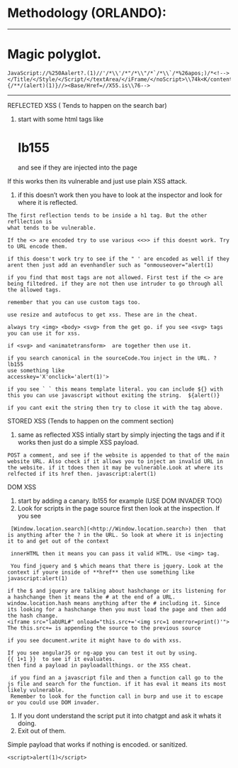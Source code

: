 # Methodology (ORLANDO):

---

# Magic polyglot.

```
JavaScript://%250Aalert?.(1)//'/*\\'/*"/*\\"/*`/*\\`/*%26apos;)/*<!--></Title/</Style/</Script/</textArea/</iFrame/</noScript>\\74k<K/contentEditable/autoFocus/OnFocus=/*${/*/;{/**/(alert)(1)}//><Base/Href=//X55.is\\76-->

```

---

REFLECTED XSS ( Tends to happen on the search bar)

1. start with some html tags like <h1>lb155</h1> and see if they are injected into the page

If this works then its vulnerable and just use plain XSS attack.

1. if this doesn’t work then you have to look at the inspector and look for where it is reflected.

```
The first reflection tends to be inside a h1 tag. But the other refllection is
what tends to be vulnerable.

If the <> are encoded try to use various <<>> if this doesnt work. Try to URL encode them.

if this doesn't work try to see if the " ' are encoded as well if they arent then just add an evenhandler such as "onmouseover="alert(1)

if you find that most tags are not allowed. First test if the <> are being filtedred. if they are not then use intruder to go through all the allowed tags.

remember that you can use custom tags too.

use resize and autofocus to get xss. These are in the cheat.

always try <img> <body> <svg> from the get go. if you see <svg> tags you can use it for xss.

if <svg> and <animatetransform>  are together then use it.

if you search canonical in the sourceCode.You inject in the URL. ?lb155
use something like
accesskey='X'onclick='alert(1)'>

if you see ` ` this means template literal. you can include ${} with this you can use javascript without exiting the string.  ${alert()}

if you cant exit the string then try to close it with the tag above.

```

STORED XSS (Tends to happen on the comment section)

1. same as reflected XSS intially start by simply injecting the tags and if it works then just do a simple XSS payload.

```
POST a comment, and see if the website is appended to that of the main website URL. Also check if it allows you to inject an invalid URL in the website. if it tdoes then it may be vulnerable.Look at where its relfected if its href then. javascript:alert(1)

```

DOM XSS

1. start by adding a canary. lb155 for example (USE DOM INVADER TOO)
2. Look for scripts in the page source first then look at the inspection. If you see

```
 [Window.location.search](<http://Window.location.search>) then  that is anything after the ? in the URL. So look at where it is injecting it to and get out of the context

 innerHTML then it means you can pass it valid HTML. Use <img> tag.

 You find jquery and $ which means that there is jquery. Look at the context if youre inside of **href** then use something like javascript:alert(1)

if the $ and jquery are talking about hashchange or its listening for a hashchange then it means the # at the end of a URL. window.location.hash means anything after the # including it. Since its looking for a hashchange then you must load the page and then add the hash change.
<iframe src="labURL#" onload="this.src+='<img src=1 onerror=print()'">
The this.src+= is appending the source to the previous source

if you see document.write it might have to do with xss.

If you see angularJS or ng-app you can test it out by using.
{{ 1+1 }}  to see if it evaluates.
then find a payload in payloadallthings. or the XSS cheat.

 if you find an a javascript file and then a function call go to the js file and search for the function. if it has eval it means its most likely vulnerable.
 Remember to look for the function call in burp and use it to escape or you could use DOM invader.

```

1. If you dont understand the script put it into chatgpt and ask it whats it doing.
2. Exit out of them.

Simple payload that works if nothing is encoded. or  sanitized.

```
<script>alert(1)</script>

```